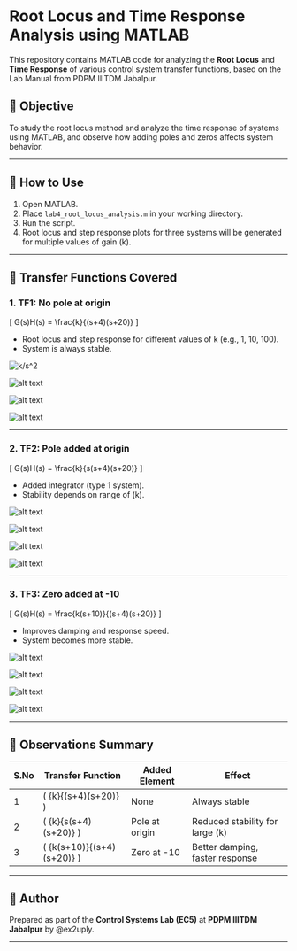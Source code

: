 # Root Locus and Time Response Analysis using MATLAB

This repository contains MATLAB code for analyzing the **Root Locus** and **Time Response** of various control system transfer functions, based on the Lab Manual from PDPM IIITDM Jabalpur.

## 📌 Objective

To study the root locus method and analyze the time response of systems using MATLAB, and observe how adding poles and zeros affects system behavior.

---

## 🔧 How to Use

1. Open MATLAB.
2. Place `lab4_root_locus_analysis.m` in your working directory.
3. Run the script.
4. Root locus and step response plots for three systems will be generated for multiple values of gain \(k\).

---

## 📁 Transfer Functions Covered

### 1. **TF1:** No pole at origin

\[ G(s)H(s) = \frac{k}{(s+4)(s+20)} \]

- Root locus and step response for different values of k (e.g., 1, 10, 100).
- System is always stable.

![k/s^2](./image.png)

![alt text](./image-1.png)

![alt text](./image-2.png)

![alt text](./image-3.png)

---

### 2. **TF2:** Pole added at origin

\[ G(s)H(s) = \frac{k}{s(s+4)(s+20)} \]

- Added integrator (type 1 system).
- Stability depends on range of \(k\).

![alt text](./image-4.png)

![alt text](./image-5.png)

![alt text](./image-6.png)

![alt text](./image-7.png)

---

### 3. **TF3:** Zero added at -10

\[ G(s)H(s) = \frac{k(s+10)}{(s+4)(s+20)} \]

- Improves damping and response speed.
- System becomes more stable.

![alt text](./image-8.png)

![alt text](./image-9.png)

![alt text](./image-10.png)

![alt text](./image-11.png)

---

## 🧠 Observations Summary

| S.No | Transfer Function            | Added Element  | Effect                            |
| ---- | ---------------------------- | -------------- | --------------------------------- |
| 1    | \( {k}{(s+4)(s+20)} \)       | None           | Always stable                     |
| 2    | \( {k}{s(s+4)(s+20)} \)      | Pole at origin | Reduced stability for large \(k\) |
| 3    | \( {k(s+10)}{(s+4)(s+20)} \) | Zero at -10    | Better damping, faster response   |

---

## 📘 Author

Prepared as part of the **Control Systems Lab (EC5)** at **PDPM IIITDM Jabalpur** by @ex2uply.

---
